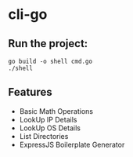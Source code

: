 # cli-go

## Run the project:
 `go build -o shell cmd.go`
 <br>
 `./shell`
 
## Features
  <ul>
  <li>Basic Math Operations</li>
  <li>LookUp IP Details</li>
  <li>LookUp OS Details</li>
  <li>List Directories</li>
  <li>ExpressJS Boilerplate Generator</li>
  </ul> 
